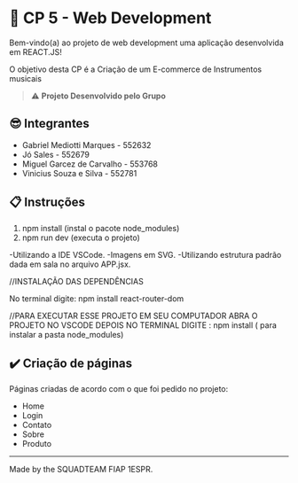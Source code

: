
# 🚀 CP 5 - Web Development

Bem-vindo(a) ao projeto de web development uma aplicação desenvolvida em REACT.JS!

O objetivo desta CP é a Criação de um E-commerce de Instrumentos musicais

> ⚠️ **Projeto Desenvolvido pelo Grupo**
## 😎 Integrantes
- Gabriel Mediotti Marques - 552632
- Jó Sales - 552679
- Miguel Garcez de Carvalho - 553768
- Vinicius Souza e Silva - 552781


## 📋 Instruções

1) npm install (instal o pacote node_modules)
2) npm run dev (executa o projeto)

-Utilizando a IDE VSCode.
-Imagens em SVG.
-Utilizando estrutura padrão dada em sala no arquivo APP.jsx.

//INSTALAÇÃO DAS DEPENDÊNCIAS 

No terminal digite: npm install react-router-dom

//PARA EXECUTAR ESSE PROJETO EM SEU COMPUTADOR ABRA O PROJETO NO VSCODE
DEPOIS NO TERMINAL DIGITE : npm install  ( para instalar a pasta node_modules)


## ✔️ Criação de páginas

Páginas criadas de acordo com o que foi pedido no projeto:

- Home
- Login
- Contato
- Sobre
- Produto
  
---

Made by the SQUADTEAM FIAP 1ESPR.
